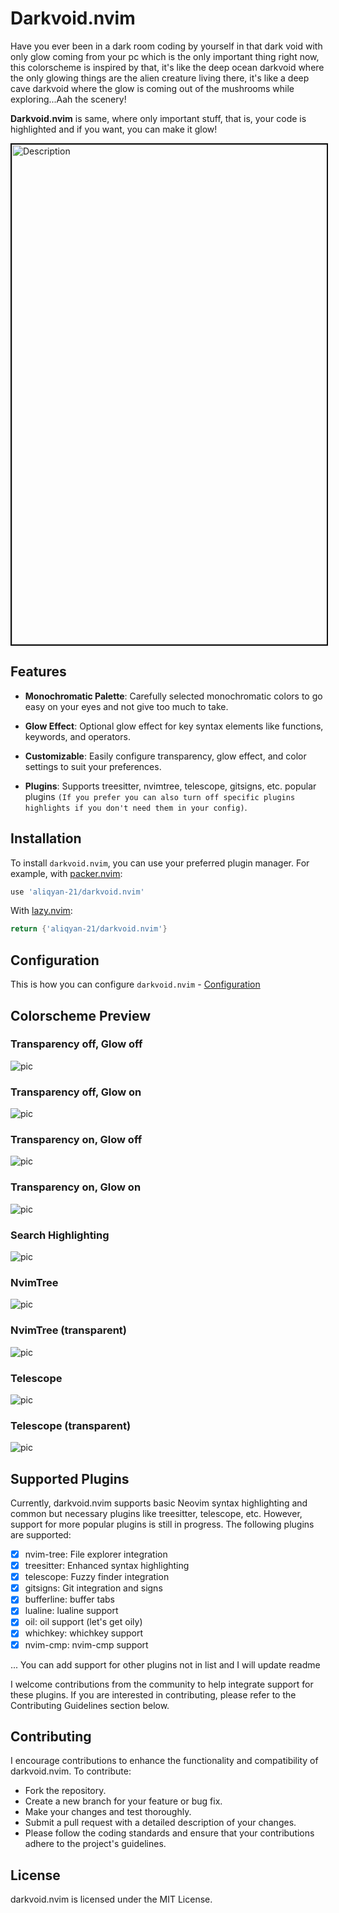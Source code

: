 # Darkvoid.nvim

Have you ever been in a dark room coding by yourself in that dark void with only glow coming from your pc which is the
only important thing right now, this colorscheme is inspired by that, it's like the deep ocean darkvoid where the only glowing things
are the alien creature living there, it's like a deep cave darkvoid where the glow is coming
out of the mushrooms while exploring...Aah the scenery!

**Darkvoid.nvim** is same, where only important stuff, that is, your code is highlighted and if you want, you can make it glow!

<img src="preview/darkvoid.jpg" alt="Description" width="800" style="border: 2px solid #111;">

## Features

- **Monochromatic Palette**: Carefully selected monochromatic colors to go easy on your eyes and not give too much to take.

- **Glow Effect**: Optional glow effect for key syntax elements like functions, keywords, and operators.

- **Customizable**: Easily configure transparency, glow effect, and color settings to suit your preferences.

- **Plugins**: Supports treesitter, nvimtree, telescope, gitsigns, etc. popular plugins `(If you prefer you can also turn off specific plugins highlights if you don't need them in your config)`.

## Installation

To install `darkvoid.nvim`, you can use your preferred plugin manager. For example, with [packer.nvim](https://github.com/wbthomason/packer.nvim):

```lua
use 'aliqyan-21/darkvoid.nvim'
```

With [lazy.nvim](https://github.com/folke/lazy.nvim):

```lua
return {'aliqyan-21/darkvoid.nvim'}
```

## Configuration

This is how you can configure `darkvoid.nvim` - [Configuration](config.md)

## Colorscheme Preview

### Transparency off, Glow off

![pic](preview/tfgf.png)

### Transparency off, Glow on

![pic](preview/tfgt.png)

### Transparency on, Glow off

![pic](preview/ttgf.png)

### Transparency on, Glow on

![pic](preview/ttgt.png)

### Search Highlighting

![pic](preview/search_highlighting.png)

### NvimTree

![pic](<preview/nvimtree(tf).png>)

### NvimTree (transparent)

![pic](<preview/nvimtree(tt).png>)

### Telescope

![pic](<preview/telescope(tf).png>)

### Telescope (transparent)

![pic](<preview/telescope(tt).png>)

## Supported Plugins

Currently, darkvoid.nvim supports basic Neovim syntax highlighting and common but necessary plugins like treesitter, telescope, etc.
However, support for more popular plugins is still in progress. The following plugins are supported:

- [x] nvim-tree: File explorer integration
- [x] treesitter: Enhanced syntax highlighting
- [x] telescope: Fuzzy finder integration
- [x] gitsigns: Git integration and signs
- [x] bufferline: buffer tabs
- [x] lualine: lualine support
- [x] oil: oil support (let's get oily)
- [x] whichkey: whichkey support
- [x] nvim-cmp: nvim-cmp support

... You can add support for other plugins not in list and I will update readme

I welcome contributions from the community to help integrate support for these plugins. If you are interested in contributing, please refer to the Contributing Guidelines section below.

## Contributing

I encourage contributions to enhance the functionality and compatibility of darkvoid.nvim. To contribute:

- Fork the repository.
- Create a new branch for your feature or bug fix.
- Make your changes and test thoroughly.
- Submit a pull request with a detailed description of your changes.
- Please follow the coding standards and ensure that your contributions adhere to the project's guidelines.

## License

darkvoid.nvim is licensed under the MIT License.
